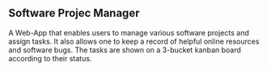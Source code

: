 ## Software Projec Manager

A Web-App that enables users to manage various software projects and assign tasks. It also allows one to keep a record of helpful online resources and software bugs. The tasks are shown on a 3-bucket kanban board according to their status.
